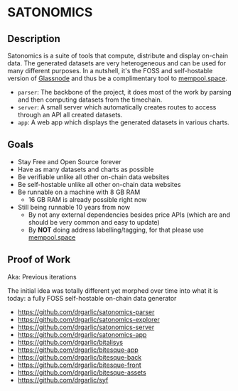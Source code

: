 # SATONOMICS

## Description

Satonomics is a suite of tools that compute, distribute and display on-chain data. The generated datasets are very heterogeneous and can be used for many different purposes. In a nutshell, it's the FOSS and self-hostable version of [Glassnode](https://glassnode.com) and thus be a complimentary tool to [mempool.space](https://mempool.space).

- `parser`: The backbone of the project, it does most of the work by parsing and then computing datasets from the timechain.
- `server`: A small server which automatically creates routes to access through an API all created datasets.
- `app`: A web app which displays the generated datasets in various charts.

## Goals

- Stay Free and Open Source forever
- Have as many datasets and charts as possible
- Be verifiable unlike all other on-chain data websites
- Be self-hostable unlike all other on-chain data websites
- Be runnable on a machine with 8 GB RAM
  - 16 GB RAM is already possible right now
- Still being runnable 10 years from now
  - By not any external dependencies besides price APIs (which are and should be very common and easy to update)
  - By **NOT** doing address labelling/tagging, for that please use [mempool.space](https://mempool.space)

## Proof of Work

Aka: Previous iterations

The initial idea was totally different yet morphed over time into what it is today: a fully FOSS self-hostable on-chain data generator

- https://github.com/drgarlic/satonomics-parser
- https://github.com/drgarlic/satonomics-explorer
- https://github.com/drgarlic/satonomics-server
- https://github.com/drgarlic/satonomics-app
- https://github.com/drgarlic/bitalisys
- https://github.com/drgarlic/bitesque-app
- https://github.com/drgarlic/bitesque-back
- https://github.com/drgarlic/bitesque-front
- https://github.com/drgarlic/bitesque-assets
- https://github.com/drgarlic/syf
